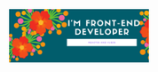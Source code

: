 <div align="center">
<img src="https://raw.githubusercontent.com/AliceInWonderDev/AliceInWonderDev/master/tropical_coding.png" width="50%" height="30%"/>
</div>
